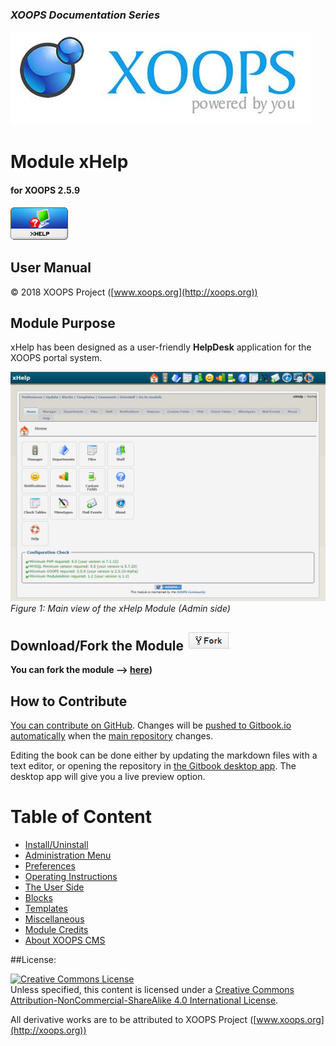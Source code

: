 ### _XOOPS Documentation Series_
![logoXoops.jpg](assets/logoXoops.jpg)

# Module xHelp
#### for XOOPS 2.5.9
      
![logoModule.png](assets/logoModule.png)
            
## User Manual

© 2018 XOOPS Project ([www.xoops.org](http://xoops.org))   

## Module Purpose 

xHelp has been designed as a user-friendly **HelpDesk** application for the XOOPS
portal system.

![image001.png](assets/image001.png)
*Figure 1: Main view of the xHelp Module (Admin side)*

## Download/Fork the Module ![](assets/forkit.png) 

**You can fork the module --> [here](https://github.com/XoopsModules25x/xhelp))** 

## How to Contribute

[You can contribute on GitHub](https://github.com/XoopsDocs/xhelp-tutorial). Changes will be [pushed to Gitbook.io automatically](https://www.gitbook.com/book/xoops/xhelp-tutorial/activity) when the [main repository](https://github.com/XoopsDocs/xhelp-tutorial) changes.

Editing the book can be done either by updating the markdown files with a text editor, or opening the repository in [the Gitbook desktop app](https://github.com/GitbookIO/editor/blob/master/README.md). The desktop app will give you a live preview option.

# Table of Content

* [Install/Uninstall](book/1install.md)
* [Administration Menu](book/2administration.md)
* [Preferences](book/3preferences.md)
* [Operating Instructions](book/4operations.md)
* [The User Side](book/5userside.md)
* [Blocks](book/6blocks.md)
* [Templates](book/7templates.md)
* [Miscellaneous](book/8other.md) 
* [Module Credits](book/9credits.md)
* [About XOOPS CMS](book/10aboutxoops.md)

##License:

<a rel="license" href="http://creativecommons.org/licenses/by-nc-sa/4.0/"><img alt="Creative Commons License" style="border-width:0" src="https://i.creativecommons.org/l/by-nc-sa/4.0/88x31.png" /></a><br />Unless specified, this content is licensed under a <a rel="license" href="http://creativecommons.org/licenses/by-nc-sa/4.0/">Creative Commons Attribution-NonCommercial-ShareAlike 4.0 International License</a>.

All derivative works are to be attributed to XOOPS Project ([www.xoops.org](http://xoops.org))
